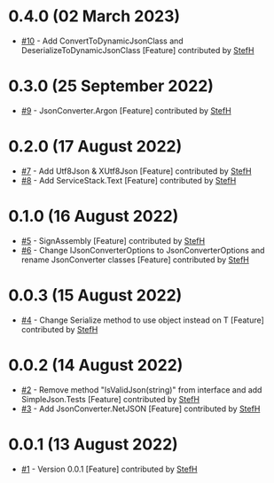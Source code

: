 # 0.4.0 (02 March 2023)
- [#10](https://github.com/StefH/JsonConverter/pull/10) - Add ConvertToDynamicJsonClass and DeserializeToDynamicJsonClass [Feature] contributed by [StefH](https://github.com/StefH)

# 0.3.0 (25 September 2022)
- [#9](https://github.com/StefH/JsonConverter/pull/9) - JsonConverter.Argon [Feature] contributed by [StefH](https://github.com/StefH)

# 0.2.0 (17 August 2022)
- [#7](https://github.com/StefH/JsonConverter/pull/7) - Add Utf8Json &amp; XUtf8Json  [Feature] contributed by [StefH](https://github.com/StefH)
- [#8](https://github.com/StefH/JsonConverter/pull/8) - Add ServiceStack.Text [Feature] contributed by [StefH](https://github.com/StefH)

# 0.1.0 (16 August 2022)
- [#5](https://github.com/StefH/JsonConverter/pull/5) - SignAssembly [Feature] contributed by [StefH](https://github.com/StefH)
- [#6](https://github.com/StefH/JsonConverter/pull/6) - Change IJsonConverterOptions to JsonConverterOptions and rename JsonConverter classes [Feature] contributed by [StefH](https://github.com/StefH)

# 0.0.3 (15 August 2022)
- [#4](https://github.com/StefH/JsonConverter/pull/4) - Change Serialize method to use object instead on T [Feature] contributed by [StefH](https://github.com/StefH)

# 0.0.2 (14 August 2022)
- [#2](https://github.com/StefH/JsonConverter/pull/2) - Remove method &quot;IsValidJson(string)&quot; from interface and add SimpleJson.Tests [Feature] contributed by [StefH](https://github.com/StefH)
- [#3](https://github.com/StefH/JsonConverter/pull/3) - Add JsonConverter.NetJSON [Feature] contributed by [StefH](https://github.com/StefH)

# 0.0.1 (13 August 2022)
- [#1](https://github.com/StefH/JsonConverter/pull/1) - Version 0.0.1 [Feature] contributed by [StefH](https://github.com/StefH)

